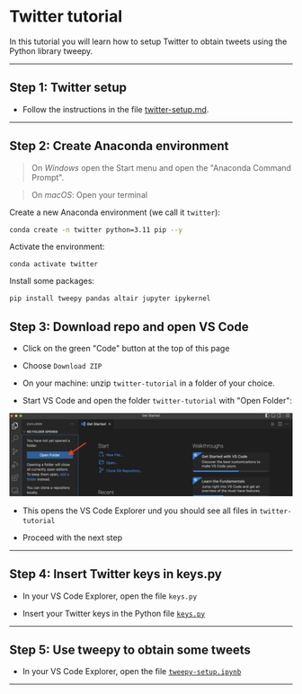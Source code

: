 # Twitter tutorial

In this tutorial you will learn how to setup Twitter to obtain tweets using the Python library tweepy.

---


## Step 1: Twitter setup

- Follow the instructions in the file [twitter-setup.md](twitter-setup.md).

---

## Step 2: Create Anaconda environment


> On *Windows* open the Start menu and open the "Anaconda Command Prompt". 


> On *macOS*: Open your terminal 


Create a new Anaconda environment (we call it `twitter`):

```bash
conda create -n twitter python=3.11 pip --y
```


Activate the environment: 

```
conda activate twitter
```

Install some packages:

```bash
pip install tweepy pandas altair jupyter ipykernel
```

<!-- - For Mac-users: If you get this error: `zsh: no matches found: tweepy[async]` try this code instead: 



```bash
pip install 'tweepy[async]' pandas altair jupyter ipykernel
```

-->

## Step 3: Download repo and open VS Code

- Click on the green "Code" button at the top of this page

- Choose `Download ZIP` 

- On your machine: unzip `twitter-tutorial` in a folder of your choice.

- Start VS Code and open the folder `twitter-tutorial` with "Open Folder":


![](/img/vscode.png)

- This opens the VS Code Explorer und you should see all files in `twitter-tutorial`

- Proceed with the next step

---


## Step 4: Insert Twitter keys in keys.py


- In your VS Code Explorer, open the file `keys.py`


- Insert your Twitter keys in the Python file [`keys.py`](keys.py)


---

## Step 5: Use tweepy to obtain some tweets

- In your VS Code Explorer, open the file [`tweepy-setup.ipynb`](tweepy-setup.ipynb)


---
